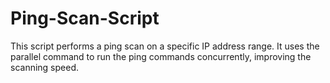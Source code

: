 # Ping-Scan-Script
This script performs a ping scan on a specific IP address range. It uses the parallel command to run the ping commands concurrently, improving the scanning speed.
